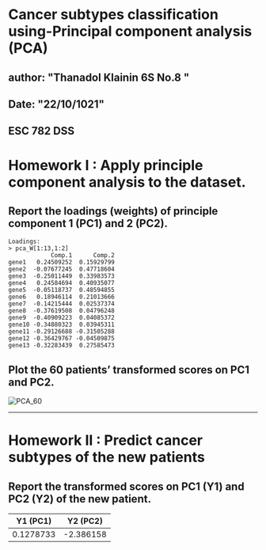 # Cancer subtypes classification using-Principal component analysis (PCA)
## author: "Thanadol Klainin 6S No.8 "
## Date: "22/10/1021"
## ESC 782 DSS 

# Homework I : Apply principle component analysis to the dataset.

## Report the loadings (weights) of principle component 1 (PC1) and 2 (PC2).

```
Loadings:
> pca_W[1:13,1:2]
            Comp.1      Comp.2
gene1   0.24509252  0.15929799
gene2  -0.07677245  0.47718604
gene3  -0.25011449  0.33983573
gene4   0.24584694  0.40935077
gene5  -0.05118737  0.48594855
gene6   0.18946114  0.21013666
gene7  -0.14215444  0.02537374
gene8  -0.37619508  0.04796248
gene9  -0.40909223  0.04085372
gene10 -0.34880323  0.03945311
gene11 -0.29126688 -0.31505288
gene12 -0.36429767 -0.04509875
gene13 -0.32283439  0.27585473
```

## Plot the 60 patients’ transformed scores on PC1 and PC2.

![PCA_60](https://user-images.githubusercontent.com/67301601/142720540-8cac4fb0-58c6-43b5-88d7-8d9f7a4d2b05.png)

---

# Homework II : Predict cancer subtypes of the new patients

## Report the transformed scores on PC1 (Y1) and PC2 (Y2) of the new patient.

| Y1 (PC1) | Y2 (PC2) |
|----------|----------|
|0.1278733 | -2.386158|


